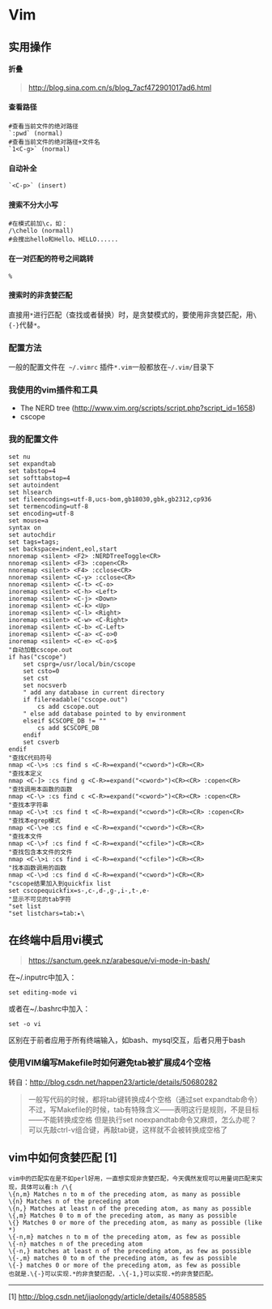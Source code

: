 # Vim 
## 实用操作
#### 折叠

> http://blog.sina.com.cn/s/blog_7acf472901017ad6.html

#### 查看路径
~~~
#查看当前文件的绝对路径 
`:pwd` (normal)
#查看当前文件的绝对路径+文件名 
`1<C-g>` (normal)
~~~
#### 自动补全 
~~~
`<C-p>` (insert)
~~~
#### 搜索不分大小写
~~~
#在模式前加\c，如：
/\chello (normall) 
#会搜出hello和Hello、HELLO......
~~~
#### 在一对匹配的符号之间跳转 
~~~
%
~~~
#### 搜索时的非贪婪匹配
直接用`*`进行匹配（查找或者替换）时，是贪婪模式的，要使用非贪婪匹配，用`\{-}`代替`*`。
### 配置方法
一般的配置文件在` ~/.vimrc`
插件`*.vim`一般都放在`~/.vim/`目录下
### 我使用的vim插件和工具
* The NERD tree (http://www.vim.org/scripts/script.php?script_id=1658)
* cscope

### 我的配置文件
~~~
set nu
set expandtab
set tabstop=4
set softtabstop=4
set autoindent
set hlsearch
set fileencodings=utf-8,ucs-bom,gb18030,gbk,gb2312,cp936
set termencoding=utf-8
set encoding=utf-8
set mouse=a
syntax on
set autochdir
set tags=tags;
set backspace=indent,eol,start
nnoremap <silent> <F2> :NERDTreeToggle<CR>
nnoremap <silent> <F3> :copen<CR>
nnoremap <silent> <F4> :cclose<CR>
nnoremap <silent> <C-y> :cclose<CR>
nnoremap <silent> <C-t> <C-o>
inoremap <silent> <C-h> <Left>
inoremap <silent> <C-j> <Down>
inoremap <silent> <C-k> <Up>
inoremap <silent> <C-l> <Right>
inoremap <silent> <C-w> <C-Right>
inoremap <silent> <C-b> <C-Left>
inoremap <silent> <C-a> <C-o>0
inoremap <silent> <C-e> <C-o>$
"自动加载cscope.out
if has("cscope")
	set csprg=/usr/local/bin/cscope
	set csto=0
	set cst
	set nocsverb
	" add any database in current directory
	if filereadable("cscope.out")
	    cs add cscope.out
	" else add database pointed to by environment
	elseif $CSCOPE_DB != ""
	    cs add $CSCOPE_DB
	endif
	set csverb
endif
"查找C代码符号
nmap <C-\>s :cs find s <C-R>=expand("<cword>")<CR><CR> 
"查找本定义
nmap <C-]> :cs find g <C-R>=expand("<cword>")<CR><CR> :copen<CR> 
"查找调用本函数的函数
nmap <C-\> :cs find c <C-R>=expand("<cword>")<CR><CR> :copen<CR> 
"查找本字符串
nmap <C-\>t :cs find t <C-R>=expand("<cword>")<CR><CR> :copen<CR> 
"查找本egrep模式
nmap <C-\>e :cs find e <C-R>=expand("<cword>")<CR><CR> 
"查找本文件
nmap <C-\>f :cs find f <C-R>=expand("<cfile>")<CR><CR> 
"查找包含本文件的文件
nmap <C-\>i :cs find i <C-R>=expand("<cfile>")<CR><CR> 
"找本函数调用的函数
nmap <C-\>d :cs find d <C-R>=expand("<cword>")<CR><CR> 
"cscope结果加入到quickfix list
set cscopequickfix=s-,c-,d-,g-,i-,t-,e-
"显示不可见的tab字符
"set list
"set listchars=tab:▸\
~~~

## 在终端中启用vi模式

> https://sanctum.geek.nz/arabesque/vi-mode-in-bash/

在~/.inputrc中加入：
```
set editing-mode vi
```

或者在~/.bashrc中加入：
```
set -o vi
```

区别在于前者应用于所有终端输入，如bash、mysql交互，后者只用于bash

### 使用VIM编写Makefile时如何避免tab被扩展成4个空格
转自：http://blog.csdn.net/happen23/article/details/50680282

> 一般写代码的时候，都将tab键转换成4个空格（通过set expandtab命令）
不过，写Makefile的时候，tab有特殊含义——表明这行是规则，不是目标——不能转换成空格
但是执行set noexpandtab命令又麻烦，怎么办呢？
可以先敲ctrl-v组合键，再敲tab键，这样就不会被转换成空格了


## vim中如何贪婪匹配 [1]

```
vim中的匹配实在是不如perl好用，一直想实现非贪婪匹配，今天偶然发现可以用量词匹配来实现，具体可以看:h /\{
\{n,m} Matches n to m of the preceding atom, as many as possible
\{n} Matches n of the preceding atom
\{n,} Matches at least n of the preceding atom, as many as possible
\{,m} Matches 0 to m of the preceding atom, as many as possible
\{} Matches 0 or more of the preceding atom, as many as possible (like *)
\{-n,m} matches n to m of the preceding atom, as few as possible
\{-n} matches n of the preceding atom
\{-n,} matches at least n of the preceding atom, as few as possible
\{-,m} matches 0 to m of the preceding atom, as few as possible
\{-} matches 0 or more of the preceding atom, as few as possible
也就是.\{-}可以实现.*的非贪婪匹配，.\{-1,}可以实现.+的非贪婪匹配。
```

---

[1] http://blog.csdn.net/jiaolongdy/article/details/40588585

